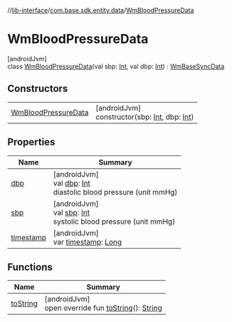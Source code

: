 //[lib-interface](../../../index.md)/[com.base.sdk.entity.data](../index.md)/[WmBloodPressureData](index.md)

# WmBloodPressureData

[androidJvm]\
class [WmBloodPressureData](index.md)(val sbp: [Int](https://kotlinlang.org/api/latest/jvm/stdlib/kotlin/-int/index.html), val dbp: [Int](https://kotlinlang.org/api/latest/jvm/stdlib/kotlin/-int/index.html)) : [WmBaseSyncData](../-wm-base-sync-data/index.md)

## Constructors

| | |
|---|---|
| [WmBloodPressureData](-wm-blood-pressure-data.md) | [androidJvm]<br>constructor(sbp: [Int](https://kotlinlang.org/api/latest/jvm/stdlib/kotlin/-int/index.html), dbp: [Int](https://kotlinlang.org/api/latest/jvm/stdlib/kotlin/-int/index.html)) |

## Properties

| Name | Summary |
|---|---|
| [dbp](dbp.md) | [androidJvm]<br>val [dbp](dbp.md): [Int](https://kotlinlang.org/api/latest/jvm/stdlib/kotlin/-int/index.html)<br>diastolic blood pressure (unit mmHg) |
| [sbp](sbp.md) | [androidJvm]<br>val [sbp](sbp.md): [Int](https://kotlinlang.org/api/latest/jvm/stdlib/kotlin/-int/index.html)<br>systolic blood pressure (unit mmHg) |
| [timestamp](../-wm-base-sync-data/timestamp.md) | [androidJvm]<br>var [timestamp](../-wm-base-sync-data/timestamp.md): [Long](https://kotlinlang.org/api/latest/jvm/stdlib/kotlin/-long/index.html) |

## Functions

| Name | Summary |
|---|---|
| [toString](to-string.md) | [androidJvm]<br>open override fun [toString](to-string.md)(): [String](https://kotlinlang.org/api/latest/jvm/stdlib/kotlin/-string/index.html) |
